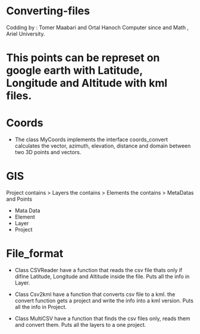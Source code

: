 # Converting-files

Codding by : Tomer Maabari and Ortal Hanoch
Computer since and Math , Ariel University.

# This points can be represet on google earth with Latitude, Longitude and Altitude with kml files.

# Coords
* The class MyCoords implements the interface coords_convert
  calculates the vector, azimuth, elevation, distance and domain between two 3D points and vectors.

# GIS
Project contains > Layers the contains > Elements the contains > MetaDatas and Points
* Mata Data 
* Element
* Layer
* Project

# File_format
* Class CSVReader have a function that reads the csv file thats only if difine Latitude, Longitude and Altitude inside the file.
  Puts all the info in Layer.

* Class Csv2kml have a function that converts csv file to a kml.
  the convert function gets a project and write the info into a kml version.
  Puts all the info in Project.

* Class MultiCSV have a function that finds the csv files only, reads them and convert them.
  Puts all the layers to a one project.
